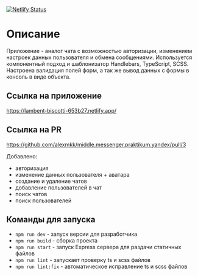 [![Netlify Status](https://api.netlify.com/api/v1/badges/001b0a76-02b8-4902-813d-da34e3c8e948/deploy-status)](https://app.netlify.com/sites/lambent-biscotti-653b27/deploys)

# Описание
Приложение - аналог чата с возможностью авторизации, изменением настроек данных пользователя и обмена сообщениями.
Используется компонентный подход и шаблонизатор Handlebars, TypeScript, SCSS.
Настроена валидация полей форм, а так же вывод данных с формы в консоль в виде объекта.

## Ссылка на приложение
https://lambent-biscotti-653b27.netlify.app/

## Ссылка на PR
https://github.com/alexmkk/middle.messenger.praktikum.yandex/pull/3

Добавлено:
- авторизация
- изменение данных пользователя + аватара
- создание и удаление чатов
- добавление пользователей в чат
- поиск чатов
- поиск пользователей

## Команды для запуска
- `npm run dev` - запуск версии для разработчика
- `npm run build` - сборка проекта
- `npm run start` - запуск Express сервера для раздачи статичных файлов
- `npm run lint` - запускает проверку ts и scss файлов
- `npm run lint:fix` - автоматическое исправление ts и scss файлов

